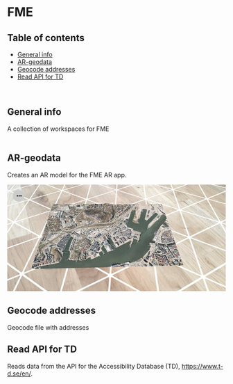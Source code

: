# FME

## Table of contents
* [General info](#general-info)
* [AR-geodata](#AR-geodata)
* [Geocode addresses](#Geocode-addresses)
* [Read API for TD](#Read-API-for-TD)

<br/>

## General info
A collection of workspaces for FME
<br/><br/>

## AR-geodata
Creates an AR model for the FME AR app.

![AR model](https://github.com/magnusnil/FME/blob/main/AR-geodata_result.jpg)
<br/>

## Geocode addresses
Geocode file with addresses
<br/>

## Read API for TD
Reads data from the API for the Accessibility Database (TD), https://www.t-d.se/en/.
